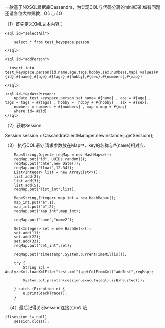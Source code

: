 一款基于NOSQL数据库Cassandra，为实现CQL与代码分离的mini框架.如有问题还请各位大神赐教，O(∩_∩)O

（1）首先定义XML文本内容：

<?xml version="1.0" encoding="gbk"?>

<sqls>

    <sql id="selectAll">

        select * from test_keyspace.person

    </sql>

    <sql id="addPerson">

      insert into test_keyspace.person(id,name,age,tags,hobby,sex,numbers,map) values(#{id},#{name},#{age},#{tags},#{hobby},#{sex},#{numbers},#{map})

    </sql>

    <sql id="updatePerson">
        update test_keyspace.person set name= #{name} , age = #{age} , tags = tags + #{tags} , hobby =  hobby + #{hobby} , sex = #{sex},
        numbers = numbers + #{numbers} , map = map + #{map}
        where id= #{id}
    </sql>


</sqls>

（2）获取Session

 Session session = CassandraClientManager.newInstance().getSession();
 
 （3） 执行CQL语句
        请求参数放在Map中，key的名称与#{name}相对应.

        Map<String,Object> reqMap = new HashMap<>();
        reqMap.put("id", UUIDs.random());
        reqMap.put("date",new Date());
        reqMap.put("float",12.34f);
        List<Integer> list = new ArrayList<>();
        list.add(2);
        list.add(3);
        list.add(5);
        reqMap.put("list_int",list);

        Map<String,Integer> map_int = new HashMap<>();
        map_int.put("a",1);
        map_int.put("b",2);
        reqMap.put("map_int",map_int);

        reqMap.put("name","name2");

        Set<Integer> set = new HashSet<>();
        set.add(11);
        set.add(22);
        set.add(33);
        reqMap.put("set_int",set);

        reqMap.put("timestamp",System.currentTimeMillis());

        try {
            String sql = AnalyzeXml.loadXmlFile("test.xml").getCqlFromXml("addTest",reqMap);

            System.out.println(session.execute(sql).isExhausted());

        } catch (Exception e) {
            e.printStackTrace();
        }
        
   （4）最后记得关闭session连接(⊙o⊙)哦
 
    if(session != null)
        session.close();
    

